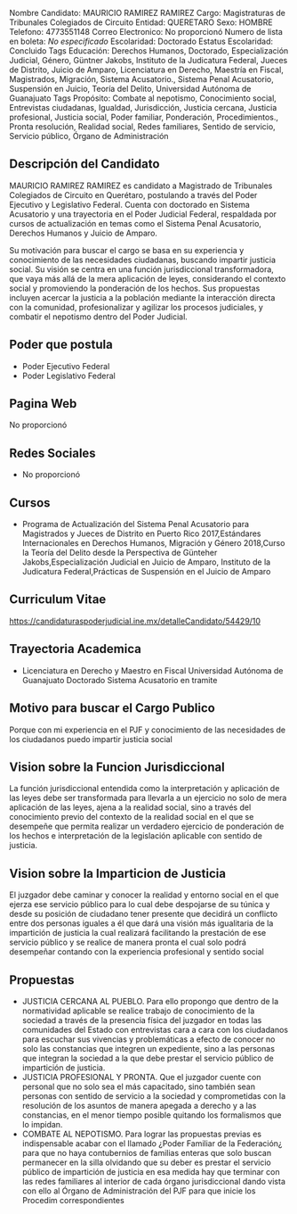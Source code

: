 Nombre Candidato: MAURICIO RAMIREZ RAMIREZ
Cargo: Magistraturas de Tribunales Colegiados de Circuito
Entidad: QUERETARO
Sexo: HOMBRE
Telefono: 4773551148
Correo Electronico: No proporcionó
Numero de lista en boleta: *No especificado*
Escolaridad: Doctorado
Estatus Escolaridad: Concluido
Tags Educación: Derechos Humanos, Doctorado, Especialización Judicial, Género, Güntner Jakobs, Instituto de la Judicatura Federal, Jueces de Distrito, Juicio de Amparo, Licenciatura en Derecho, Maestría en Fiscal, Magistrados, Migración, Sistema Acusatorio., Sistema Penal Acusatorio, Suspensión en Juicio, Teoría del Delito, Universidad Autónoma de Guanajuato
Tags Propósito: Combate al nepotismo, Conocimiento social, Entrevistas ciudadanas, Igualdad, Jurisdicción, Justicia cercana, Justicia profesional, Justicia social, Poder familiar, Ponderación, Procedimientos., Pronta resolución, Realidad social, Redes familiares, Sentido de servicio, Servicio público, Órgano de Administración


## Descripción del Candidato 

MAURICIO RAMIREZ RAMIREZ es candidato a Magistrado de Tribunales Colegiados de Circuito en Querétaro, postulando a través del Poder Ejecutivo y Legislativo Federal. Cuenta con doctorado en Sistema Acusatorio y una trayectoria en el Poder Judicial Federal, respaldada por cursos de actualización en temas como el Sistema Penal Acusatorio, Derechos Humanos y Juicio de Amparo.

Su motivación para buscar el cargo se basa en su experiencia y conocimiento de las necesidades ciudadanas, buscando impartir justicia social. Su visión se centra en una función jurisdiccional transformadora, que vaya más allá de la mera aplicación de leyes, considerando el contexto social y promoviendo la ponderación de los hechos. Sus propuestas incluyen acercar la justicia a la población mediante la interacción directa con la comunidad, profesionalizar y agilizar los procesos judiciales, y combatir el nepotismo dentro del Poder Judicial.


## Poder que postula

- Poder Ejecutivo Federal
- Poder Legislativo Federal


## Pagina Web

No proporcionó


## Redes Sociales

- No proporcionó


## Cursos

- Programa de Actualización del Sistema Penal Acusatorio para Magistrados y Jueces de Distrito en Puerto Rico 2017,Estándares Internacionales en Derechos Humanos, Migración y Género 2018,Curso la Teoría del Delito desde la Perspectiva de Günteher Jakobs,Especialización Judicial en Juicio de Amparo, Instituto de la Judicatura Federal,Prácticas de Suspensión en el Juicio de Amparo


## Curriculum Vitae

https://candidaturaspoderjudicial.ine.mx/detalleCandidato/54429/10


## Trayectoria Academica

- Licenciatura en Derecho y Maestro en Fiscal Universidad Autónoma de Guanajuato Doctorado Sistema Acusatorio en tramite


## Motivo para buscar el Cargo Publico

Porque con mi experiencia en el PJF y conocimiento de las necesidades de los ciudadanos puedo impartir justicia social


## Vision sobre la Funcion Jurisdiccional

La función jurisdiccional entendida como la interpretación y aplicación de las leyes debe ser transformada para llevarla a un ejercicio no solo de mera aplicación de las leyes, ajena a la realidad social, sino a través del conocimiento previo del contexto de la realidad social en el que se desempeñe que permita realizar un verdadero ejercicio de ponderación de los hechos e interpretación de la legislación aplicable con sentido de justicia.


## Vision sobre la Imparticion de Justicia

El juzgador debe caminar y conocer la realidad y entorno social en el que ejerza ese servicio público para lo cual debe despojarse de su túnica y desde su posición de ciudadano tener presente que decidirá un conflicto entre dos personas iguales a él que dará una visión más igualitaria de la impartición de justicia la cual realizará facilitando la prestación de ese servicio público y se realice de manera pronta el cual solo podrá desempeñar contando con la experiencia profesional y sentido social


## Propuestas

- JUSTICIA CERCANA AL PUEBLO. Para ello propongo que dentro de la normatividad aplicable se realice trabajo de conocimiento de la sociedad a través de la presencia física del juzgador en todas las comunidades del Estado con entrevistas cara a cara con los ciudadanos para escuchar sus vivencias y problemáticas a efecto de conocer no solo las constancias que integren un expediente, sino a las personas que integran la sociedad a la que debe prestar el servicio público de impartición de justicia.
- JUSTICIA PROFESIONAL Y PRONTA. Que el juzgador cuente con personal que no solo sea el más capacitado, sino también sean personas con sentido de servicio a la sociedad y comprometidas con la resolución de los asuntos de manera apegada a derecho y a las constancias, en el menor tiempo posible quitando los formalismos que lo impidan.
- COMBATE AL NEPOTISMO. Para lograr las propuestas previas es indispensable acabar con el llamado ¿Poder Familiar de la Federación¿ para que no haya contubernios de familias enteras que solo buscan permanecer en la silla olvidando que su deber es prestar el servicio público de impartición de justicia en esa medida hay que terminar con las redes familiares al interior de cada órgano jurisdiccional dando vista con ello al Órgano de Administración del PJF para que inicie los Procedim correspondientes

